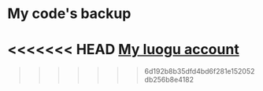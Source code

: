 # My code's backup
<<<<<<< HEAD
[My luogu account](https://www.luogu.org/space/show?uid=25251)
=======
>>>>>>> 6d192b8b35dfd4bd6f281e152052db256b8e4182
